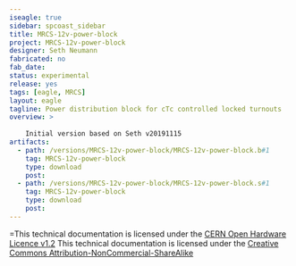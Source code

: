 ```yaml
---
iseagle: true
sidebar: spcoast_sidebar
title: MRCS-12v-power-block
project: MRCS-12v-power-block
designer: Seth Neumann
fabricated: no
fab_date: 
status: experimental
release: yes
tags: [eagle, MRCS]
layout: eagle
tagline: Power distribution block for cTc controlled locked turnouts
overview: >
    
    Initial version based on Seth v20191115
artifacts:
  - path: /versions/MRCS-12v-power-block/MRCS-12v-power-block.b#1
    tag: MRCS-12v-power-block
    type: download
    post: 
  - path: /versions/MRCS-12v-power-block/MRCS-12v-power-block.s#1
    tag: MRCS-12v-power-block
    type: download
    post: 
---
```



=This technical documentation is licensed under the [CERN Open Hardware Licence v1.2](http://www.ohwr.org/attachments/2388/cern_ohl_v_1_2.txt)
This technical documentation is licensed under the [Creative Commons Attribution-NonCommercial-ShareAlike](https://creativecommons.org/licenses/by-nc-sa/3.0/)
